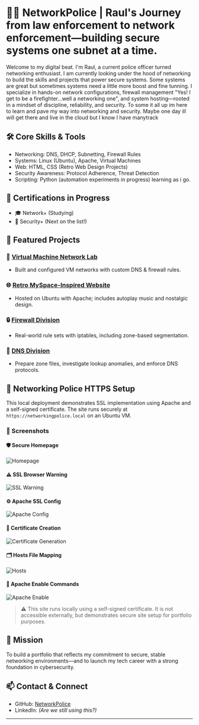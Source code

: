 # 👮‍♂️ NetworkPolice | Raul's Journey from law enforcement to network enforcement—building secure systems one subnet at a time.

Welcome to my digital beat. I'm Raul, a current police officer turned networking enthusiast. I am currently looking under the hood of networking to build the skills and projects that power secure systems. Some systems are great but sometimes systems need a little more boost and fine tunning. I specialize in hands-on network configurations, firewall management "Yes! I get to be a firefighter...well a networking one", and system hosting—rooted in a mindset of discipline, reliability, and security. To some it all up im here to learn and pave my way into networking and security. Maybe one day ill will get there and live in the cloud but I know I have manytrack 

## 🛠️ Core Skills & Tools
- Networking: DNS, DHCP, Subnetting, Firewall Rules
- Systems: Linux (Ubuntu), Apache, Virtual Machines
- Web: HTML, CSS (Retro Web Design Projects)
- Security Awareness: Protocol Adherence, Threat Detection
- Scripting: Python (automation experiments in progress) learning as i go.

## 🚨 Certifications in Progress
- 🎓 Network+ (Studying)
- 🔐 Security+ (Next on the list!)

## 📁 Featured Projects
### 🔗 [Virtual Machine Network Lab](https://github.com/NetworkPolice/vm-networking-lab)
- Built and configured VM networks with custom DNS & firewall rules.

### 🌐 [Retro MySpace-Inspired Website](https://github.com/NetworkPolice/retro-web-hosting)
- Hosted on Ubuntu with Apache; includes autoplay music and nostalgic design.

### 🔒 [Firewall Division](https://networkpolice.github.io/NetworkPolice/firewall.html)
- Real-world rule sets with iptables, including zone-based segmentation.

### 🧭 [DNS Division](https://networkpolice.github.io/NetworkPolice/dns.html)  
  - Prepare zone files, investigate lookup anomalies, and enforce DNS protocols.


## 🔐 Networking Police HTTPS Setup

This local deployment demonstrates SSL implementation using Apache and a self-signed certificate. The site runs securely at `https://networkingpolice.local` on an Ubuntu VM.

### 📸 Screenshots

#### 🛡️ Secure Homepage
![Homepage](screenshots/homepage.png)

#### ⚠️ SSL Browser Warning
![SSL Warning](screenshots/ssl-warning.png)

#### ⚙️ Apache SSL Config
![Apache Config](screenshots/apache-config.png)

#### 🔏 Certificate Creation
![Certificate Generation](screenshots/cert-generation1.png)

#### 🗂️ Hosts File Mapping
![Hosts](screenshots/host-edit.png)

#### 🧰 Apache Enable Commands
![Apache Enable](screenshots/apache-enable.png)

> ⚠️ This site runs locally using a self-signed certificate. It is not accessible externally, but demonstrates secure site setup for portfolio purposes.

## 🎯 Mission
To build a portfolio that reflects my commitment to secure, stable networking environments—and to launch my tech career with a strong foundation in cybersecurity.

## 📫 Contact & Connect
- GitHub: [NetworkPolice](https://github.com/NetworkPolice)
- LinkedIn: *(Are we still using this?)*


---
